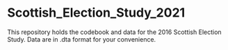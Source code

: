 # Scottish_Election_Study_2021
This repository holds the codebook and data for the 2016 Scottish Election Study. Data are in .dta format for your convenience.

